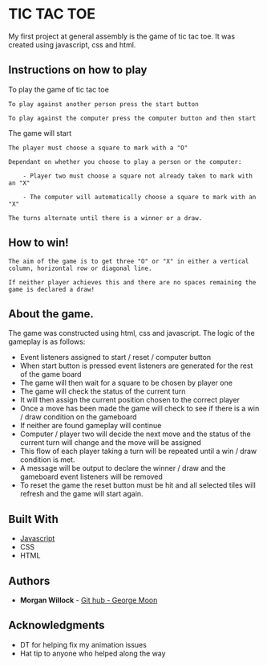 
# TIC TAC TOE

My first project at general assembly is the game of tic tac toe. It was created using javascript, css and html.

## Instructions on how to play

To play the game of tic tac toe

```
To play against another person press the start button

To play against the computer press the computer button and then start
```

The game will start

```
The player must choose a square to mark with a "O"

Dependant on whether you choose to play a person or the computer:
    
    - Player two must choose a square not already taken to mark with an "X"

    - The computer will automatically choose a square to mark with an "X"

The turns alternate until there is a winner or a draw.
```
## How to win!
```
The aim of the game is to get three "O" or "X" in either a vertical column, horizontal row or diagonal line.

If neither player achieves this and there are no spaces remaining the game is declared a draw!
```

## About the game.

The game was constructed using html, css and javascript. The logic of the gameplay is as follows:

- Event listeners assigned to start / reset / computer button
- When start button is pressed event listeners are generated for the rest of the game board
- The game will then wait for a square to be chosen by player one
- The game will check the status of the current turn
- It will then assign the current position chosen to the correct player
- Once a move has been made the game will check to see if there is a win / draw condition on the gameboard
- If neither are found gameplay will continue
- Computer / player two will decide the next move and the status of the current turn will change and the move will be assigned
- This flow of each player taking a turn will be repeated until a win / draw condition is met. 
- A message will be output to declare the winner / draw and the gameboard event listeners will be removed
- To reset the game the reset button must be hit and all selected tiles will refresh and the game will start again.


## Built With

* [Javascript](https://www.javascript.com)
* CSS
* HTML

## Authors

* **Morgan Willock** - [Git hub - George Moon](https://github.com/george-moon)

## Acknowledgments

* DT for helping fix my animation issues
* Hat tip to anyone who helped along the way

